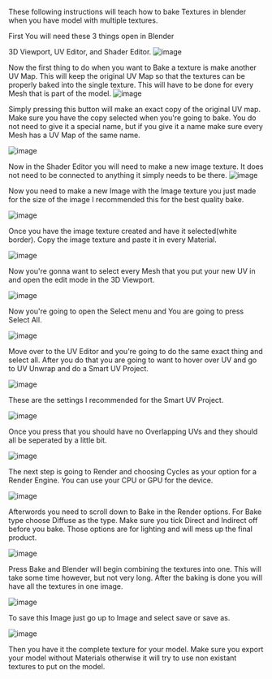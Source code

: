 These following instructions will teach how to bake Textures in blender when you have model with multiple textures.

First You will need these 3 things open in Blender

3D Viewport, UV Editor, and Shader Editor.
![image](https://github.com/madrod228/voicesoftheprinter/assets/9602000/faf9eb0b-e4bb-426d-9aea-ff865acc3d88)

Now the first thing to do  when you want to Bake a texture is make another UV Map. This will keep the original UV Map so that the textures can be properly baked into the single texture. This will have to be done for every Mesh that is part of the model.
![image](https://github.com/madrod228/voicesoftheprinter/assets/9602000/96ede5a2-74af-4565-8a68-94e68c655983)

Simply pressing this button will make an exact copy of the original UV map. Make sure you have the copy selected when you're going to bake. You do not need to give it a special name, but if you give it a name make sure every Mesh has a UV Map of the same name.

![image](https://github.com/madrod228/voicesoftheprinter/assets/9602000/04b197c2-70f3-4001-9ea3-1ada6da75742)

Now in the Shader Editor you will need to make a new image texture. It does not need to be connected to anything it simply needs to be there.
![image](https://github.com/madrod228/voicesoftheprinter/assets/9602000/4ceca1da-b929-403c-8670-15e931609482)

Now you need to make a new Image with the Image texture you just made for the size of the image I recommended this for the best quality bake.

![image](https://github.com/madrod228/voicesoftheprinter/assets/9602000/b848c9d9-e2e7-4e67-8122-c97dc5333710)

Once you have the image texture created and have it selected(white border). Copy the image texture and paste it in every Material.

![image](https://github.com/madrod228/voicesoftheprinter/assets/9602000/643689f0-686b-4e2a-b4e5-7a996f0ba55b)

Now you're gonna want to select every Mesh that you put your new UV in and open the edit mode in the 3D Viewport.

![image](https://github.com/madrod228/voicesoftheprinter/assets/9602000/5cccad32-e93c-4680-bbca-fc4b5800fa52)

Now you're going to open the Select menu and You are going to press Select All.

![image](https://github.com/madrod228/voicesoftheprinter/assets/9602000/0e8fe517-b272-4b71-8297-d3dfb36252ef)

Move over to the UV Editor and you're going to do the same exact thing and select all. After you do that you are going to want to hover over UV and go to UV Unwrap and do a Smart UV Project.

![image](https://github.com/madrod228/voicesoftheprinter/assets/9602000/a24d847d-9d5d-47e9-bee5-6a451ab93f5e)

These are the settings I recommended for the Smart UV Project.

![image](https://github.com/madrod228/voicesoftheprinter/assets/9602000/a14eab1c-7ad5-486b-865b-e0c8d440893f)

Once you press that you should have no Overlapping UVs and they should all be seperated by a little bit.

![image](https://github.com/madrod228/voicesoftheprinter/assets/9602000/8d43d1da-be5e-4710-ac6c-a647898d1c94)

The next step is going to Render and choosing Cycles as your option for a Render Engine. You can use your CPU or GPU for the device.

![image](https://github.com/madrod228/voicesoftheprinter/assets/9602000/bf6e14d2-006d-4ec4-930c-c286d100b7b4)

Afterwords you need to scroll down to Bake in the Render options. For Bake type choose Diffuse as the type. Make sure you tick Direct and Indirect off before you bake. Those options are for lighting and will mess up the final product.

![image](https://github.com/madrod228/voicesoftheprinter/assets/9602000/f4ea1dd8-3f59-441f-880d-f6102cab33f9)

Press Bake and Blender will begin combining the textures into one. This will take some time however, but not very long. After the baking is done you will have all the textures in one image.

![image](https://github.com/madrod228/voicesoftheprinter/assets/9602000/99dacc38-94ad-49ad-bc0c-1b996e46c271)

To save this Image just go up to Image and select save or save as.

![image](https://github.com/madrod228/voicesoftheprinter/assets/9602000/098d47f5-fd94-40f6-99ee-f77f82bf1ec0)

Then you have it the complete texture for your model. Make sure you export your model without Materials otherwise it will try to use non existant textures to put on the model.
